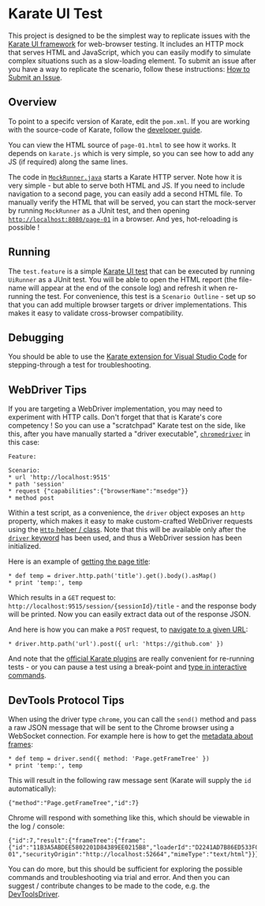 # Karate UI Test
This project is designed to be the simplest way to replicate issues with the [Karate UI framework](https://github.com/intuit/karate/tree/master/karate-core) for web-browser testing. It includes an HTTP mock that serves HTML and JavaScript, which you can easily modify to simulate complex situations such as a slow-loading element. To submit an issue after you have a way to replicate the scenario, follow these instructions: [How to Submit an Issue](https://github.com/intuit/karate/wiki/How-to-Submit-an-Issue).

## Overview
To point to a specifc version of Karate, edit the `pom.xml`. If you are working with the source-code of Karate, follow the [developer guide](https://github.com/intuit/karate/wiki/Developer-Guide).

You can view the HTML source of `page-01.html` to see how it works. It depends on `karate.js` which is very simple, so you can see how to add any JS (if required) along the same lines.

The code in [`MockRunner.java`](src/test/java/ui/MockRunner.java) starts a Karate HTTP server. Note how it is very simple - but able to serve both HTML and JS. If you need to include navigation to a second page, you can easily add a second HTML file. To manually verify the HTML that will be served, you can start the mock-server by running `MockRunner` as a JUnit test, and then opening [`http://localhost:8080/page-01`](http://localhost:8080/page-01) in a browser. And yes, hot-reloading is possible !

## Running
The `test.feature` is a simple [Karate UI test](https://github.com/intuit/karate/tree/master/karate-core) that can be executed by running `UiRunner` as a JUnit test. You will be able to open the HTML report (the file-name will appear at the end of the console log) and refresh it when re-running the test. For convenience, this test is a `Scenario Outline` - set up so that you can add multiple browser targets or driver implementations. This makes it easy to validate cross-browser compatibility.

## Debugging
You should be able to use the [Karate extension for Visual Studio Code](https://github.com/intuit/karate/wiki/IDE-Support#vs-code-karate-plugin) for stepping-through a test for troubleshooting.

## WebDriver Tips
If you are targeting a WebDriver implementation, you may need to experiment with HTTP calls. Don't forget that that is Karate's core competency ! So you can use a "scratchpad" Karate test on the side, like this, after you have manually started a "driver executable", [`chromedriver`](https://chromedriver.chromium.org) in this case:

```cucumber
Feature:

Scenario:
* url 'http://localhost:9515'
* path 'session'
* request {"capabilities":{"browserName":"msedge"}}
* method post
```

Within a test script, as a convenience, the `driver` object exposes an `http` property, which makes it easy to make custom-crafted WebDriver requests using the [`Http` helper / class](../../karate-core/src/main/java/com/intuit/karate/Http.java). Note that this will be available only after the [`driver` keyword](https://github.com/intuit/karate/tree/master/karate-core#driver) has been used, and thus a WebDriver session has been initialized.

Here is an example of [getting the page title](https://w3c.github.io/webdriver/#get-title):

```cucumber
* def temp = driver.http.path('title').get().body().asMap()
* print 'temp:', temp
```

Which results in a `GET` request to: `http://localhost:9515/session/{sessionId}/title` - and the response body will be printed. Now you can easily extract data out of the response JSON.

And here is how you can make a `POST` request, to [navigate to a given URL](https://w3c.github.io/webdriver/#navigate-to):

```cucumber
* driver.http.path('url').post({ url: 'https://github.com' })
```

And note that the [official Karate plugins](https://github.com/intuit/karate/wiki/IDE-Support) are really convenient for re-running tests - or you can pause a test using a break-point and [type in interactive commands](https://twitter.com/getkarate/status/1546468347826827264).

## DevTools Protocol Tips
When using the driver type `chrome`, you can call the `send()` method and pass a raw JSON message that will be sent to the Chrome browser using a WebSocket connection. For example here is how to get the [metadata about frames](https://chromedevtools.github.io/devtools-protocol/tot/Page/#method-getFrameTree):

```cucumber
* def temp = driver.send({ method: 'Page.getFrameTree' })
* print 'temp:', temp
```

This will result in the following raw message sent (Karate will supply the `id` automatically):

```
{"method":"Page.getFrameTree","id":7}
```

Chrome will respond with something like this, which should be viewable in the log / console:

```
{"id":7,"result":{"frameTree":{"frame":{"id":"11B3A5ABDEE5802201D84389EE0215B8","loaderId":"D2241AD7B86ED533F095F907A78A1208","url":"http://localhost:52664/page-01","securityOrigin":"http://localhost:52664","mimeType":"text/html"}}}}
```

You can do more, but this should be sufficient for exploring the possible commands and troubleshooting via trial and error. And then you can suggest / contribute changes to be made to the code, e.g. the [DevToolsDriver](../../karate-core/src/main/java/com/intuit/karate/driver/DevToolsDriver.java).